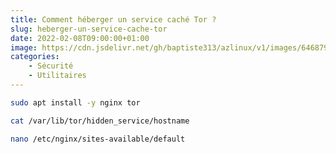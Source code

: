 ```yaml
---
title: Comment héberger un service caché Tor ?
slug: heberger-un-service-cache-tor
date: 2022-02-08T09:00:00+01:00
image: https://cdn.jsdelivr.net/gh/baptiste313/azlinux/v1/images/6468798/raw.webp
categories:
    - Sécurité
    - Utilitaires
--- 
```


```bash
sudo apt install -y nginx tor
```

```bash
cat /var/lib/tor/hidden_service/hostname
```

```bash
nano /etc/nginx/sites-available/default
```